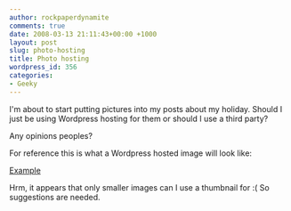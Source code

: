 ```yaml
---
author: rockpaperdynamite
comments: true
date: 2008-03-13 21:11:43+00:00 +1000
layout: post
slug: photo-hosting
title: Photo hosting
wordpress_id: 356
categories:
- Geeky
---
```


I'm about to start putting pictures into my posts about my holiday. Should I just be using Wordpress hosting for them or should I use a third party?

Any opinions peoples?

For reference this is what a Wordpress hosted image will look like:

[Example](http://rockpaperdynamite.files.wordpress.com/2008/03/img_0513.jpg)

Hrm, it appears that only smaller images can I use a thumbnail for :( So suggestions are needed.
